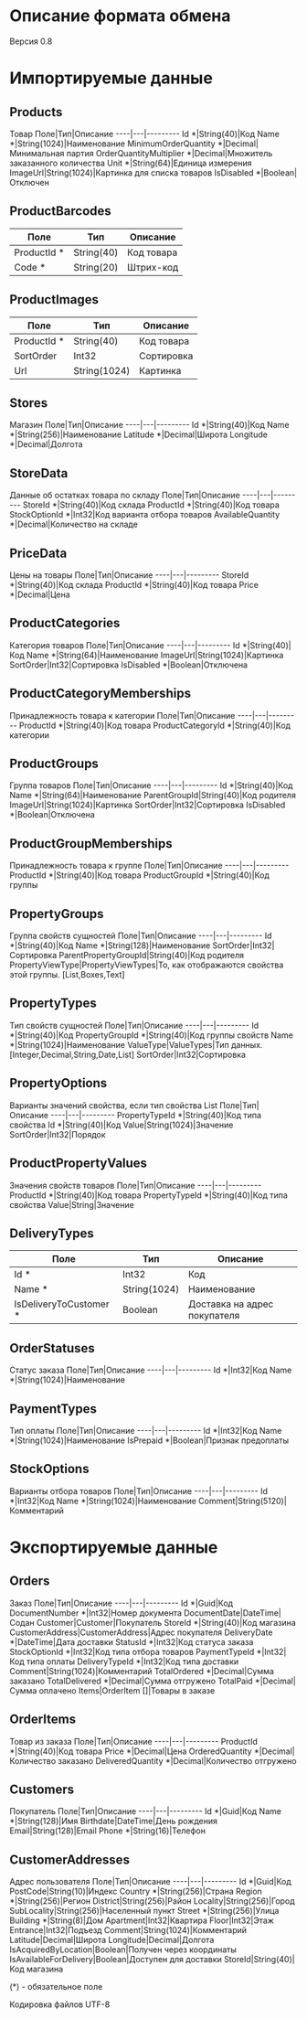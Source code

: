 # Описание формата обмена
Версия 0.8

# Импортируемые данные

## Products
Товар
Поле|Тип|Описание
----|---|---------
Id *|String(40)|Код
Name *|String(1024)|Наименование
MinimumOrderQuantity *|Decimal|Минимальная партия
OrderQuantityMultiplier *|Decimal|Множитель заказанного количества
Unit *|String(64)|Единица измерения
ImageUrl|String(1024)|Картинка для списка товаров
IsDisabled *|Boolean|Отключен

## ProductBarcodes
Поле|Тип|Описание
----|---|---------
ProductId *|String(40)|Код товара
Code *|String(20)|Штрих-код

## ProductImages
Поле|Тип|Описание
----|---|---------
ProductId *|String(40)|Код товара
SortOrder|Int32|Сортировка
Url|String(1024)|Картинка

## Stores
Магазин
Поле|Тип|Описание
----|---|---------
Id *|String(40)|Код
Name *|String(256)|Наименование
Latitude *|Decimal|Широта
Longitude *|Decimal|Долгота

## StoreData
Данные об остатках товара по складу
Поле|Тип|Описание
----|---|---------
StoreId *|String(40)|Код склада
ProductId *|String(40)|Код товара
StockOptionId *|Int32|Код варианта отбора товаров
AvailableQuantity *|Decimal|Количество на складе

## PriceData
Цены на товары
Поле|Тип|Описание
----|---|---------
StoreId *|String(40)|Код склада
ProductId *|String(40)|Код товара
Price *|Decimal|Цена

## ProductCategories
Категория товаров
Поле|Тип|Описание
----|---|---------
Id *|String(40)|Код
Name *|String(64)|Наименование
ImageUrl|String(1024)|Картинка
SortOrder|Int32|Сортировка
IsDisabled *|Boolean|Отключена

## ProductCategoryMemberships
Принадлежность товара к категории
Поле|Тип|Описание
----|---|---------
ProductId *|String(40)|Код товара
ProductCategoryId *|String(40)|Код категории

## ProductGroups
Группа товаров
Поле|Тип|Описание
----|---|---------
Id *|String(40)|Код
Name *|String(64)|Наименование
ParentGroupId|String(40)|Код родителя
ImageUrl|String(1024)|Картинка
SortOrder|Int32|Сортировка
IsDisabled *|Boolean|Отключена

## ProductGroupMemberships
Принадлежность товара к группе
Поле|Тип|Описание
----|---|---------
ProductId *|String(40)|Код товара
ProductGroupId *|String(40)|Код группы

## PropertyGroups
Группа свойств сущностей
Поле|Тип|Описание
----|---|---------
Id *|String(40)|Код
Name *|String(128)|Наименование
SortOrder|Int32|Сортировка
ParentPropertyGroupId|String(40)|Код родителя
PropertyViewType|PropertyViewTypes|То, как отображаются свойства этой группы. [List,Boxes,Text]

## PropertyTypes
Тип свойств сущностей
Поле|Тип|Описание
----|---|---------
Id *|String(40)|Код
PropertyGroupId *|String(40)|Код группы свойств
Name *|String(1024)|Наименование
ValueType|ValueTypes|Тип данных. [Integer,Decimal,String,Date,List]
SortOrder|Int32|Сортировка

## PropertyOptions
Варианты значений свойства, если тип свойства List
Поле|Тип|Описание
----|---|---------
PropertyTypeId *|String(40)|Код типа свойства
Id *|String(40)|Код
Value|String(1024)|Значение
SortOrder|Int32|Порядок

## ProductPropertyValues
Значения свойств товаров
Поле|Тип|Описание
----|---|---------
ProductId *|String(40)|Код товара
PropertyTypeId *|String(40)|Код типа свойства
Value|String|Значение

## DeliveryTypes
Поле|Тип|Описание
----|---|---------
Id *|Int32|Код
Name *|String(1024)|Наименование
IsDeliveryToCustomer *|Boolean|Доставка на адрес покупателя

## OrderStatuses
Статус заказа
Поле|Тип|Описание
----|---|---------
Id *|Int32|Код
Name *|String(1024)|Наименование

## PaymentTypes
Тип оплаты
Поле|Тип|Описание
----|---|---------
Id *|Int32|Код
Name *|String(1024)|Наименование
IsPrepaid *|Boolean|Признак предоплаты

## StockOptions
Варианты отбора товаров
Поле|Тип|Описание
----|---|---------
Id *|Int32|Код
Name *|String(1024)|Наименование
Comment|String(5120)|Комментарий

# Экспортируемые данные

## Orders
Заказ
Поле|Тип|Описание
----|---|---------
Id *|Guid|Код
DocumentNumber *|Int32|Номер документа
DocumentDate|DateTime|Содан
Customer|Customer|Покупатель
StoreId *|String(40)|Код магазина
CustomerAddress|CustomerAddress|Адрес покупателя
DeliveryDate *|DateTime|Дата доставки
StatusId *|Int32|Код статуса заказа
StockOptionId *|Int32|Код типа отбора товаров
PaymentTypeId *|Int32|Код типа оплаты
DeliveryTypeId *|Int32|Код типа доставки
Comment|String(1024)|Комментарий
TotalOrdered *|Decimal|Сумма заказано
TotalDelivered *|Decimal|Сумма отгружено
TotalPaid *|Decimal|Сумма оплачено
Items|OrderItem []|Товары в заказе

## OrderItems
Товар из заказа
Поле|Тип|Описание
----|---|---------
ProductId *|String(40)|Код товара
Price *|Decimal|Цена
OrderedQuantity *|Decimal|Количество заказано
DeliveredQuantity *|Decimal|Количество отгружено

## Customers
Покупатель
Поле|Тип|Описание
----|---|---------
Id *|Guid|Код
Name *|String(128)|Имя
Birthdate|DateTime|День рождения
Email|String(128)|Email
Phone *|String(16)|Телефон

## CustomerAddresses
Адрес пользователя
Поле|Тип|Описание
----|---|---------
Id *|Guid|Код
PostCode|String(10)|Индекс
Country *|String(256)|Страна
Region *|String(256)|Регион
District|String(256)|Район
Locality|String(256)|Город
SubLocality|String(256)|Населенный пункт
Street *|String(256)|Улица
Building *|String(8)|Дом
Apartment|Int32|Квартира
Floor|Int32|Этаж
Entrance|Int32|Подъезд
Comment|String(1024)|Комментарий
Latitude|Decimal|Широта
Longitude|Decimal|Долгота
IsAcquiredByLocation|Boolean|Получен через координаты
IsAvailableForDelivery|Boolean|Доступен для доставки
StoreId|String(40)|Код магазина

(*) - обязательное поле

Кодировка файлов UTF-8
